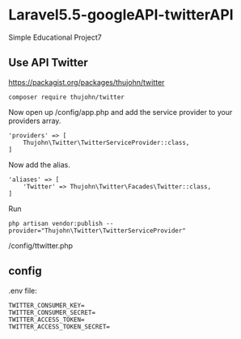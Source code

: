 # Laravel5.5-googleAPI-twitterAPI
Simple Educational Project7

## Use API Twitter
https://packagist.org/packages/thujohn/twitter

```composer require thujohn/twitter```

Now open up /config/app.php and add the service provider to your providers array.
```
'providers' => [
	Thujohn\Twitter\TwitterServiceProvider::class,
]
```
Now add the alias.
```
'aliases' => [
	'Twitter' => Thujohn\Twitter\Facades\Twitter::class,
]
```

Run 
```
php artisan vendor:publish --provider="Thujohn\Twitter\TwitterServiceProvider" 
```
/config/ttwitter.php

## config
 .env file:
````
TWITTER_CONSUMER_KEY=
TWITTER_CONSUMER_SECRET=
TWITTER_ACCESS_TOKEN=
TWITTER_ACCESS_TOKEN_SECRET=
````